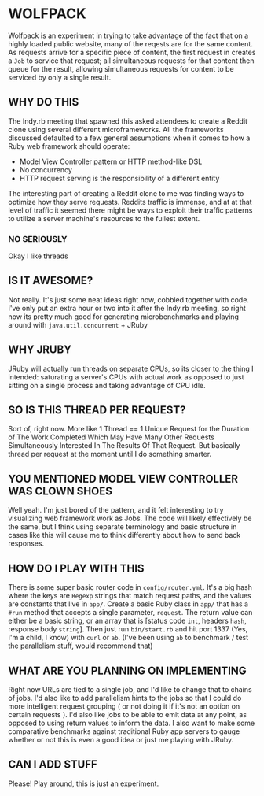 # WOLFPACK

Wolfpack is an experiment in trying to take advantage of the fact that on a highly loaded public website, many of the reqests are for the same content. As requests arrive for a specific piece of content, the first request in creates a `Job` to service that request; all simultaneous requests for that content then queue for the result, allowing simultaneous requests for content to be serviced by only a single result.

## WHY DO THIS

The Indy.rb meeting that spawned this asked attendees to create a Reddit clone using several different microframeworks.  All the frameworks discussed defaulted to a few general assumptions when it comes to how a Ruby web framework should operate:

* Model View Controller pattern or HTTP method-like DSL
* No concurrency
* HTTP request serving is the responsibility of a different entity

The interesting part of creating a Reddit clone to me was finding ways to optimize how they serve requests. Reddits traffic is immense, and at at that level of traffic it seemed there might be ways to exploit their traffic patterns to utilize a server machine's resources to the fullest extent.

### NO SERIOUSLY

Okay I like threads

## IS IT AWESOME?

Not really.  It's just some neat ideas right now, cobbled together with code.  I've only put an extra hour or two into it after the Indy.rb meeting, so right now its pretty much good for generating microbenchmarks and playing around with `java.util.concurrent` + JRuby

## WHY JRUBY

JRuby will actually run threads on separate CPUs, so its closer to the thing I intended: saturating a server's CPUs with actual work as opposed to just sitting on a single process and taking advantage of CPU idle.

## SO IS THIS THREAD PER REQUEST?

Sort of, right now. More like 1 Thread == 1 Unique Request for the Duration of The Work Completed Which May Have Many Other Requests Simultaneously Interested In The Results Of That Request. But basically thread per request at the moment until I do something smarter.

## YOU MENTIONED MODEL VIEW CONTROLLER WAS CLOWN SHOES

Well yeah. I'm just bored of the pattern, and it felt interesting to try visualizing web framework work as Jobs.  The code will likely effectively be the same, but I think using separate terminology and basic structure in cases like this will cause me to think differently about how to send back responses.

## HOW DO I PLAY WITH THIS

There is some super basic router code in `config/router.yml`.  It's a big hash where the keys are `Regexp` strings that match request paths, and the values are constants that live in `app/`. Create a basic Ruby class in `app/` that has a `#run` method that accepts a single parameter, `request`.  The return value can either be a basic string, or an array that is [status code `int`, headers `hash`, response body `string`]. Then just run `bin/start.rb` and hit port 1337 (Yes, I'm a child, I know) with `curl` or `ab`.  (I've been using `ab` to benchmark / test the parallelism stuff, would recommend that)

## WHAT ARE YOU PLANNING ON IMPLEMENTING

Right now URLs are tied to a single job, and I'd like to change that to chains of jobs.  I'd also like to add parallelism hints to the jobs so that I could do more intelligent request grouping ( or not doing it if it's not an option on certain requests ).  I'd also like jobs to be able to emit data at any point, as opposed to using return values to inform the data.  I also want to make some comparative benchmarks against traditional Ruby app servers to gauge whether or not this is even a good idea or just me playing with JRuby.

## CAN I ADD STUFF

Please! Play around, this is just an experiment.
